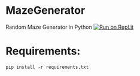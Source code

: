 # MazeGenerator
Random Maze Generator in Python
[![Run on Repl.it](https://repl.it/badge/github/tututuana/MazeGenerator)](https://repl.it/github/tututuana/MazeGenerator)
# Requirements:
`pip install -r requirements.txt`
